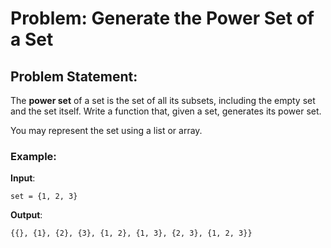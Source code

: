# Problem: Generate the Power Set of a Set

## Problem Statement:
The **power set** of a set is the set of all its subsets, including the empty set and the set itself. Write a function that, given a set, generates its power set.

You may represent the set using a list or array.

### Example:
**Input**:
```plaintext
set = {1, 2, 3}
```
**Output**:
```plaintext
{{}, {1}, {2}, {3}, {1, 2}, {1, 3}, {2, 3}, {1, 2, 3}}
```